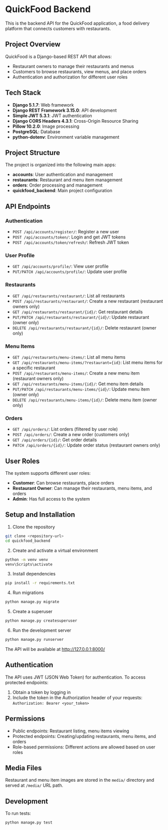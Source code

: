 # QuickFood Backend

This is the backend API for the QuickFood application, a food delivery platform that connects customers with restaurants.

## Project Overview

QuickFood is a Django-based REST API that allows:
- Restaurant owners to manage their restaurants and menus
- Customers to browse restaurants, view menus, and place orders
- Authentication and authorization for different user roles

## Tech Stack

- **Django 5.1.7**: Web framework
- **Django REST Framework 3.15.0**: API development
- **Simple JWT 5.3.1**: JWT authentication
- **Django CORS Headers 4.3.1**: Cross-Origin Resource Sharing
- **Pillow 10.2.0**: Image processing
- **PostgreSQL**: Database
- **python-dotenv**: Environment variable management

## Project Structure

The project is organized into the following main apps:

- **accounts**: User authentication and management
- **restaurants**: Restaurant and menu item management
- **orders**: Order processing and management
- **quickfood_backend**: Main project configuration

## API Endpoints

### Authentication

- `POST /api/accounts/register/`: Register a new user
- `POST /api/accounts/token/`: Login and get JWT tokens
- `POST /api/accounts/token/refresh/`: Refresh JWT token

### User Profile

- `GET /api/accounts/profile/`: View user profile
- `PUT/PATCH /api/accounts/profile/`: Update user profile

### Restaurants

- `GET /api/restaurants/restaurant/`: List all restaurants
- `POST /api/restaurants/restaurant/`: Create a new restaurant (restaurant owners only)
- `GET /api/restaurants/restaurant/{id}/`: Get restaurant details
- `PUT/PATCH /api/restaurants/restaurant/{id}/`: Update restaurant (owner only)
- `DELETE /api/restaurants/restaurant/{id}/`: Delete restaurant (owner only)

### Menu Items

- `GET /api/restaurants/menu-items/`: List all menu items
- `GET /api/restaurants/menu-items/?restaurant={id}`: List menu items for a specific restaurant
- `POST /api/restaurants/menu-items/`: Create a new menu item (restaurant owners only)
- `GET /api/restaurants/menu-items/{id}/`: Get menu item details
- `PUT/PATCH /api/restaurants/menu-items/{id}/`: Update menu item (owner only)
- `DELETE /api/restaurants/menu-items/{id}/`: Delete menu item (owner only)

### Orders

- `GET /api/orders/`: List orders (filtered by user role)
- `POST /api/orders/`: Create a new order (customers only)
- `GET /api/orders/{id}/`: Get order details
- `PATCH /api/orders/{id}/`: Update order status (restaurant owners only)

## User Roles

The system supports different user roles:
- **Customer**: Can browse restaurants, place orders
- **Restaurant Owner**: Can manage their restaurants, menu items, and orders
- **Admin**: Has full access to the system

## Setup and Installation

1. Clone the repository
```bash
git clone <repository-url>
cd quickfood_backend
```

2. Create and activate a virtual environment
```bash
python -m venv venv
venv\Scripts\activate
```

3. Install dependencies
```bash
pip install -r requirements.txt
```

4. Run migrations
```bash
python manage.py migrate
```

5. Create a superuser
```bash
python manage.py createsuperuser
```

6. Run the development server
```bash
python manage.py runserver
```

The API will be available at http://127.0.0.1:8000/

## Authentication

The API uses JWT (JSON Web Token) for authentication. To access protected endpoints:

1. Obtain a token by logging in
2. Include the token in the Authorization header of your requests:
   `Authorization: Bearer <your_token>`

## Permissions

- Public endpoints: Restaurant listing, menu items viewing
- Protected endpoints: Creating/updating restaurants, menu items, and orders
- Role-based permissions: Different actions are allowed based on user roles

## Media Files

Restaurant and menu item images are stored in the `media/` directory and served at `/media/` URL path.

## Development

To run tests:
```bash
python manage.py test
```
